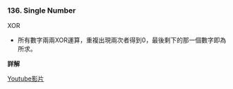### 136. Single Number

XOR

- 所有數字兩兩XOR運算，重複出現兩次者得到0，最後剩下的那一個數字即為所求。

**詳解**

[Youtube影片](https://www.youtube.com/live/Hy1hE0HBR3U?si=9R5s-oIoIgkV5J3f)